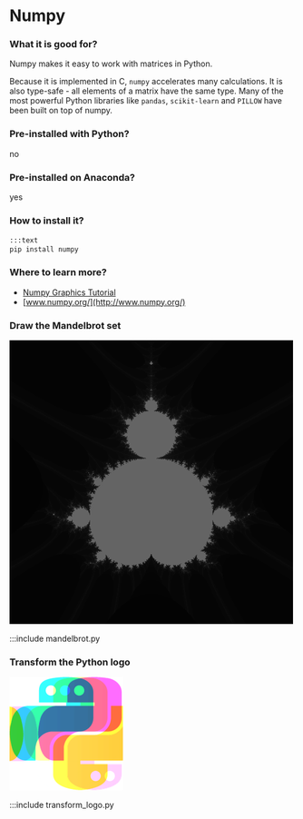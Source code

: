 
# Numpy

### What it is good for?

Numpy makes it easy to work with matrices in Python.

Because it is implemented in C, `numpy` accelerates many calculations. It is also type-safe - all elements of a matrix have the same type. Many of the most powerful Python libraries like `pandas`, `scikit-learn` and `PILLOW` have been built on top of numpy.


### Pre-installed with Python?

no

### Pre-installed on Anaconda?

yes

### How to install it?

    :::text
    pip install numpy

### Where to learn more?

* [Numpy Graphics Tutorial](https://www.academis.eu/numpy_graphics)
* [www.numpy.org/](http://www.numpy.org/)

### Draw the Mandelbrot set

![](mandelbrot.png)

:::include mandelbrot.py

### Transform the Python logo

![](roll.png)

:::include transform_logo.py
